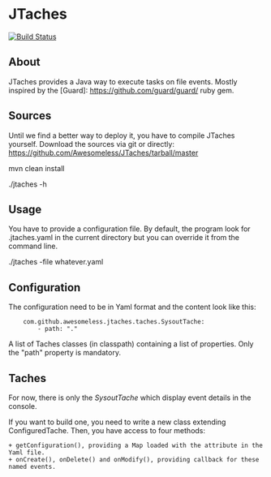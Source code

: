 JTaches
=======

[![Build Status](https://secure.travis-ci.org/Awesomeless/JTaches.png)](http://travis-ci.org/Awesomeless/JTaches)

About
-----

JTaches provides a Java way to execute tasks on file events.
Mostly inspired by the [Guard]: https://github.com/guard/guard/ ruby gem.

Sources
-------

Until we find a better way to deploy it, you have to compile JTaches yourself.
Download the sources via git or directly: https://github.com/Awesomeless/JTaches/tarball/master

mvn clean install

./jtaches -h

Usage
-----

You have to provide a configuration file.
By default, the program look for .jtaches.yaml in the current directory but you can override it from the command line.

./jtaches -file whatever.yaml

Configuration
-------------

The configuration need to be in Yaml format and the content look like this:

        com.github.awesomeless.jtaches.taches.SysoutTache:
            - path: "."

A list of Taches classes (in classpath) containing a list of properties.
Only the "path" property is mandatory.

Taches
------

For now, there is only the *SysoutTache* which display event details in the console.

If you want to build one, you need to write a new class extending ConfiguredTache.
Then, you have access to four methods:

    + getConfiguration(), providing a Map loaded with the attribute in the Yaml file.
    + onCreate(), onDelete() and onModify(), providing callback for these named events.
